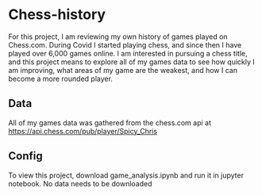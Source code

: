 # Chess-history
For this project, I am reviewing my own history of games played on Chess.com.  During Covid I started playing chess, and since then I have played over 6,000 games online.  I am interested in pursuing a chess title, and this project means to explore all of my games data to see how quickly I am improving, what areas of my game are the weakest, and how I can become a more rounded player.

## Data
All of my games data was gathered from the chess.com api at https://api.chess.com/pub/player/Spicy_Chris

## Config
To view this project, download game_analysis.ipynb and run it in jupyter notebook.  No data needs to be downloaded
